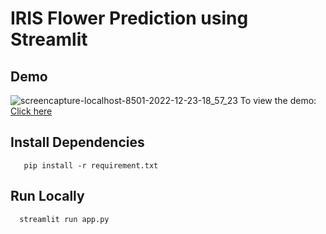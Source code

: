 # IRIS Flower Prediction using Streamlit

## Demo
![screencapture-localhost-8501-2022-12-23-18_57_23](https://user-images.githubusercontent.com/81603467/209350620-3dfdd295-0a46-4b8e-a584-875dc04ab71e.png)
To view the demo: [Click here](https://ajay1812-machine-iris-flower-analysis-using-streamlitapp-kuwpuv.streamlit.app/)

## Install Dependencies

```Requirements
   pip install -r requirement.txt
```  

## Run Locally

```Run 
  streamlit run app.py
```
